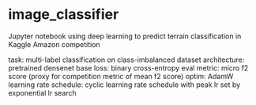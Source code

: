# image_classifier
Jupyter notebook using deep learning to predict terrain classification in Kaggle Amazon competition

task: multi-label classification on class-imbalanced dataset
architecture: pretrained densenet base
loss: binary cross-entropy
eval metric: micro f2 score (proxy for competition metric of mean f2 score)
optim: AdamW
learning rate schedule: cyclic learning rate schedule with peak lr set by exponential lr search 
